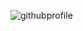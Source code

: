 ![githubprofile]([https://github.com/cancakar35/cancakar35/assets/54742785/75ca56bc-03c5-4084-9312-0b789049766f](https://github-production-user-asset-6210df.s3.amazonaws.com/54742785/271937714-75ca56bc-03c5-4084-9312-0b789049766f.svg)https://github-production-user-asset-6210df.s3.amazonaws.com/54742785/271937714-75ca56bc-03c5-4084-9312-0b789049766f.svg)
